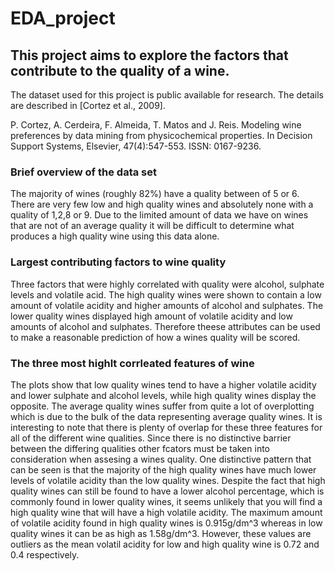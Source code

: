 

# EDA_project
## This project aims to explore the factors that contribute to the quality of a wine. 
The dataset used for this project is public available for research. The details 
are described in [Cortez et al., 2009].

P. Cortez, A. Cerdeira, F. Almeida, T. Matos and J. Reis. Modeling wine 
preferences by data mining from physicochemical properties. In Decision Support
Systems, Elsevier, 47(4):547-553. ISSN: 0167-9236.


### Brief overview of the data set
The majority of wines (roughly 82%) have a quality between of 5 or 6. There are very few low and high quality wines and absolutely none 
with a quality of 1,2,8 or 9. Due to the limited amount of data we have on wines that are not of an average quality it will be difficult 
to determine what produces a high quality wine using this data alone.



### Largest contributing factors to wine quality
Three factors that were highly correlated with quality were alcohol, sulphate levels and volatile acid. The high quality wines were shown 
to contain a low amount of volatile acidity and higher amounts of alcohol and sulphates. The lower quality wines displayed high amount 
of volatile acidity and low amounts of alcohol and sulphates. Therefore theese attributes can be used to make a reasonable prediction of 
how a wines quality will be scored. 


### The three most highlt corrleated features of wine
The plots show that low quality wines tend to have a higher volatile acidity and lower sulphate and alcohol levels, while high quality 
wines display the opposite. The average quality wines suffer from quite a lot of overplotting  which is due to the bulk of the data 
representing average quality wines. It is interesting to note that there is plenty of overlap for these three features for all of the 
different wine qualities. Since there is no distinctive barrier between the differing qualities other fcators must be taken into 
consideration when assesing a wines quality.
One distinctive pattern that can be seen is that the majority of the high quality wines have much lower levels of volatile acidity than the
low quality wines. Despite the fact that high quality wines can still be found to have a lower alcohol percentage, which is commonly found 
in lower quality wines, it seems unlikely that you will find a high quality wine that will have a high volatile acidity. The maximum amount 
of volatile acidity found in high quality wines is 0.915g/dm^3 whereas in low quality wines it can be as high as 1.58g/dm^3. However, these 
values are outliers as the mean volatil acidity for low and high quality wine is 0.72 and 0.4 respectively.
